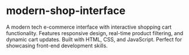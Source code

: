 # modern-shop-interface
A modern tech e-commerce interface with interactive shopping cart functionality. Features responsive design, real-time product filtering, and dynamic cart updates. Built with HTML, CSS, and JavaScript. Perfect for showcasing front-end development skills.
